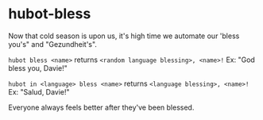 hubot-bless
===========

Now that cold season is upon us, it's high time we automate our 'bless you's" and "Gezundheit's".  

`hubot bless <name>`
  returns
`<random language blessing>, <name>!` 
  Ex: "God bless you, Davie!"

`hubot in <language> bless <name>`
  returns
`<language blessing>, <name>!`
  Ex: "Salud, Davie!"
  
  Everyone always feels better after they've been blessed. 
